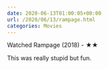 ```yaml
---
date: 2020-06-13T01:00:05+00:00
url: /2020/06/13/rampage.html
categories: Movies
---
```

Watched Rampage (2018) - ★★

This was really stupid but fun.


